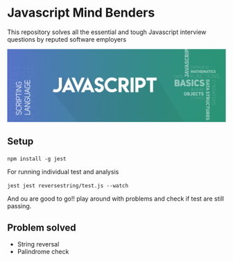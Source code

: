 # Javascript Mind Benders

This repository solves all the essential and tough Javascript interview questions by reputed software employers

![Screenshot](./jsmind.png "Title")

## Setup

``` npm install -g jest ```

For running individual test and analysis

``` jest jest reversestring/test.js --watch ```

And ou are good to go!! play around with problems and check if test are still passing.

## Problem solved

* String reversal
* Palindrome check